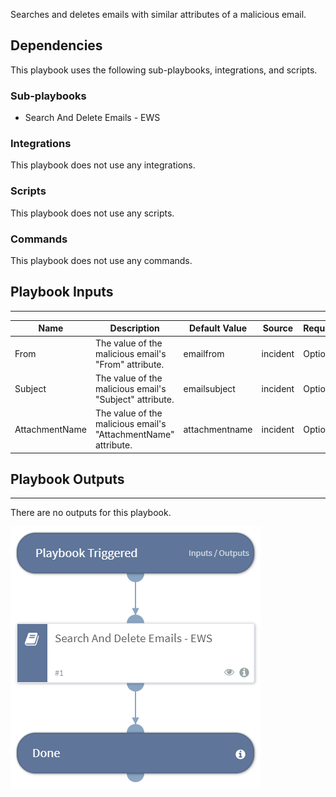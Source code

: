 Searches and deletes emails with similar attributes of a malicious email.

## Dependencies
This playbook uses the following sub-playbooks, integrations, and scripts.

### Sub-playbooks
* Search And Delete Emails - EWS

### Integrations
This playbook does not use any integrations.

### Scripts
This playbook does not use any scripts.

### Commands
This playbook does not use any commands.

## Playbook Inputs
---

| **Name** | **Description** | **Default Value** | **Source** | **Required** |
| --- | --- | --- | --- | --- |
| From | The value of the malicious email's "From" attribute. | emailfrom | incident | Optional |
| Subject | The value of the malicious email's "Subject" attribute. | emailsubject | incident | Optional |
| AttachmentName | The value of the malicious email's "AttachmentName" attribute. | attachmentname | incident | Optional |

## Playbook Outputs
---
There are no outputs for this playbook.

![Search_And_Delete_Emails_Generic](https://github.com/demisto/content/blob/1bdd5229392bd86f0cc58265a24df23ee3f7e662/docs/images/playbooks/Search_And_Delete_Emails_Generic.png)

